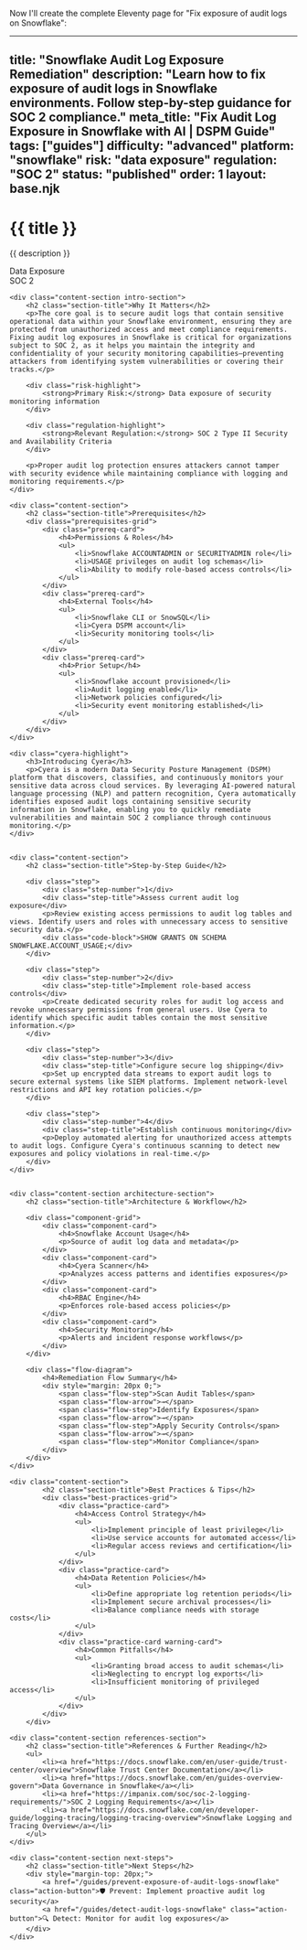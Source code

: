 Now I'll create the complete Eleventy page for "Fix exposure of audit logs on Snowflake":

---
title: "Snowflake Audit Log Exposure Remediation"
description: "Learn how to fix exposure of audit logs in Snowflake environments. Follow step-by-step guidance for SOC 2 compliance."
meta_title: "Fix Audit Log Exposure in Snowflake with AI | DSPM Guide"
tags: ["guides"]
difficulty: "advanced"
platform: "snowflake"
risk: "data exposure"
regulation: "SOC 2"
status: "published"
order: 1
layout: base.njk
---

<div class="container">
    <div class="header">
        <h1>{{ title }}</h1>
        <p>{{ description }}</p>
        <div class="badge">Data Exposure</div>
        <div class="badge regulation">SOC 2</div>
    </div>

    <div class="content-section intro-section">
        <h2 class="section-title">Why It Matters</h2>
        <p>The core goal is to secure audit logs that contain sensitive operational data within your Snowflake environment, ensuring they are protected from unauthorized access and meet compliance requirements. Fixing audit log exposures in Snowflake is critical for organizations subject to SOC 2, as it helps you maintain the integrity and confidentiality of your security monitoring capabilities—preventing attackers from identifying system vulnerabilities or covering their tracks.</p>
        
        <div class="risk-highlight">
            <strong>Primary Risk:</strong> Data exposure of security monitoring information
        </div>
        
        <div class="regulation-highlight">
            <strong>Relevant Regulation:</strong> SOC 2 Type II Security and Availability Criteria
        </div>
        
        <p>Proper audit log protection ensures attackers cannot tamper with security evidence while maintaining compliance with logging and monitoring requirements.</p>
    </div>

    <div class="content-section">
        <h2 class="section-title">Prerequisites</h2>
        <div class="prerequisites-grid">
            <div class="prereq-card">
                <h4>Permissions & Roles</h4>
                <ul>
                    <li>Snowflake ACCOUNTADMIN or SECURITYADMIN role</li>
                    <li>USAGE privileges on audit log schemas</li>
                    <li>Ability to modify role-based access controls</li>
                </ul>
            </div>
            <div class="prereq-card">
                <h4>External Tools</h4>
                <ul>
                    <li>Snowflake CLI or SnowSQL</li>
                    <li>Cyera DSPM account</li>
                    <li>Security monitoring tools</li>
                </ul>
            </div>
            <div class="prereq-card">
                <h4>Prior Setup</h4>
                <ul>
                    <li>Snowflake account provisioned</li>
                    <li>Audit logging enabled</li>
                    <li>Network policies configured</li>
                    <li>Security event monitoring established</li>
                </ul>
            </div>
        </div>
    </div>
	
    <div class="cyera-highlight">
        <h3>Introducing Cyera</h3>
        <p>Cyera is a modern Data Security Posture Management (DSPM) platform that discovers, classifies, and continuously monitors your sensitive data across cloud services. By leveraging AI-powered natural language processing (NLP) and pattern recognition, Cyera automatically identifies exposed audit logs containing sensitive security information in Snowflake, enabling you to quickly remediate vulnerabilities and maintain SOC 2 compliance through continuous monitoring.</p>
    </div>
	

    <div class="content-section">
        <h2 class="section-title">Step-by-Step Guide</h2>
        
        <div class="step">
            <div class="step-number">1</div>
            <div class="step-title">Assess current audit log exposure</div>
            <p>Review existing access permissions to audit log tables and views. Identify users and roles with unnecessary access to sensitive security data.</p>
            <div class="code-block">SHOW GRANTS ON SCHEMA SNOWFLAKE.ACCOUNT_USAGE;</div>
        </div>

        <div class="step">
            <div class="step-number">2</div>
            <div class="step-title">Implement role-based access controls</div>
            <p>Create dedicated security roles for audit log access and revoke unnecessary permissions from general users. Use Cyera to identify which specific audit tables contain the most sensitive information.</p>
        </div>

        <div class="step">
            <div class="step-number">3</div>
            <div class="step-title">Configure secure log shipping</div>
            <p>Set up encrypted data streams to export audit logs to secure external systems like SIEM platforms. Implement network-level restrictions and API key rotation policies.</p>
        </div>

        <div class="step">
            <div class="step-number">4</div>
            <div class="step-title">Establish continuous monitoring</div>
            <p>Deploy automated alerting for unauthorized access attempts to audit logs. Configure Cyera's continuous scanning to detect new exposures and policy violations in real-time.</p>
        </div>
    </div>


    <div class="content-section architecture-section">
        <h2 class="section-title">Architecture & Workflow</h2>
        
        <div class="component-grid">
            <div class="component-card">
                <h4>Snowflake Account Usage</h4>
                <p>Source of audit log data and metadata</p>
            </div>
            <div class="component-card">
                <h4>Cyera Scanner</h4>
                <p>Analyzes access patterns and identifies exposures</p>
            </div>
            <div class="component-card">
                <h4>RBAC Engine</h4>
                <p>Enforces role-based access policies</p>
            </div>
            <div class="component-card">
                <h4>Security Monitoring</h4>
                <p>Alerts and incident response workflows</p>
            </div>
        </div>

        <div class="flow-diagram">
            <h4>Remediation Flow Summary</h4>
            <div style="margin: 20px 0;">
                <span class="flow-step">Scan Audit Tables</span>
                <span class="flow-arrow">→</span>
                <span class="flow-step">Identify Exposures</span>
                <span class="flow-arrow">→</span>
                <span class="flow-step">Apply Security Controls</span>
                <span class="flow-arrow">→</span>
                <span class="flow-step">Monitor Compliance</span>
            </div>
        </div>
    </div>

	<div class="content-section">
	        <h2 class="section-title">Best Practices & Tips</h2>
	        <div class="best-practices-grid">
	            <div class="practice-card">
	                <h4>Access Control Strategy</h4>
	                <ul>
	                    <li>Implement principle of least privilege</li>
	                    <li>Use service accounts for automated access</li>
	                    <li>Regular access reviews and certification</li>
	                </ul>
	            </div>
	            <div class="practice-card">
	                <h4>Data Retention Policies</h4>
	                <ul>
	                    <li>Define appropriate log retention periods</li>
	                    <li>Implement secure archival processes</li>
	                    <li>Balance compliance needs with storage costs</li>
	                </ul>
	            </div>
	            <div class="practice-card warning-card">
	                <h4>Common Pitfalls</h4>
	                <ul>
	                    <li>Granting broad access to audit schemas</li>
	                    <li>Neglecting to encrypt log exports</li>
	                    <li>Insufficient monitoring of privileged access</li>
	                </ul>
	            </div>
	        </div>
	    </div>

    <div class="content-section references-section">
        <h2 class="section-title">References & Further Reading</h2>
        <ul>
            <li><a href="https://docs.snowflake.com/en/user-guide/trust-center/overview">Snowflake Trust Center Documentation</a></li>
            <li><a href="https://docs.snowflake.com/en/guides-overview-govern">Data Governance in Snowflake</a></li>
            <li><a href="https://impanix.com/soc/soc-2-logging-requirements/">SOC 2 Logging Requirements</a></li>
            <li><a href="https://docs.snowflake.com/en/developer-guide/logging-tracing/logging-tracing-overview">Snowflake Logging and Tracing Overview</a></li>
        </ul>
    </div>

    <div class="content-section next-steps">
        <h2 class="section-title">Next Steps</h2>
        <div style="margin-top: 20px;">
            <a href="/guides/prevent-exposure-of-audit-logs-snowflake" class="action-button">🛡️ Prevent: Implement proactive audit log security</a>
            <a href="/guides/detect-audit-logs-snowflake" class="action-button">🔍 Detect: Monitor for audit log exposures</a>
        </div>
    </div>
</div>